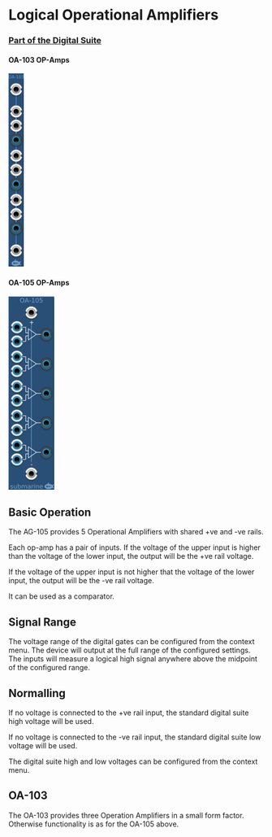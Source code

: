 # Logical Operational Amplifiers
### [Part of the Digital Suite](DS.md)
#### OA-103 OP-Amps
![View of the Op-Amps](OA-103.m.png "Operation Amplifiers")
#### OA-105 OP-Amps
![View of the Op-Amps](OA-105.m.png "Operation Amplifiers")

## Basic Operation

The AG-105 provides 5 Operational Amplifiers with shared +ve and -ve rails.

Each op-amp has a pair of inputs. If the voltage of the upper input is higher than the voltage of the lower input, the output will be the +ve rail voltage. 

If the voltage of the upper input is not higher that the voltage of the lower input, the output will be the -ve rail voltage.

It can be used as a comparator.

## Signal Range

The voltage range of the digital gates can be configured from the context menu. The device will output at the full range of the configured settings. The inputs will measure a logical high signal anywhere above the midpoint of the configured range.

## Normalling

If no voltage is connected to the +ve rail input, the standard digital suite high voltage will be used. 

If no voltage is connected to the -ve rail input, the standard digital suite low voltage will be used.

The digital suite high and low voltages can be configured from the context menu.

## OA-103

The OA-103 provides three Operation Amplifiers in a small form factor. Otherwise functionality is as for the OA-105 above.
